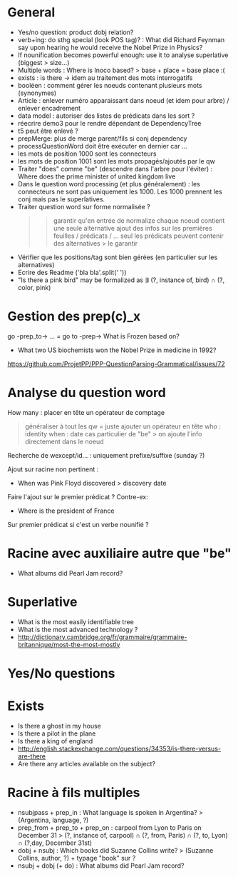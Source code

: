 General
=======

* Yes/no question: product dobj relation?
* verb+ing: do sthg special (look POS tag)? : What did Richard Feynman say upon hearing he would receive the Nobel Prize in Physics?
* If nounification becomes powerful enough: use it to analyse superlative (biggest > size...)
* Multiple words : Where is Inoco based? > base + place = base place :(
* exists : is there -> idem au traitement des mots interrogatifs
* booléen : comment gérer les noeuds contenant plusieurs mots (synonymes)
* Article : enlever numéro apparaissant dans noeud (et idem pour arbre) / enlever encadrement
* data model : autoriser des listes de prédicats dans les sort ?
* réecrire demo3 pour le rendre dépendant de DependencyTree
* t5 peut être enlevé ?
* prepMerge: plus de merge parent/fils si conj dependency
* processQuestionWord doit être exécuter en dernier car ...
* les mots de position 1000 sont les connecteurs
* les mots de position 1001 sont les mots propagés/ajoutés par le qw
* Traiter "does" comme "be" (descendre dans l'arbre pour l'éviter) : Where does the prime minister of united kingdom live
* Dans le question word processing (et plus généralement) : les connecteurs ne sont pas uniquement les 1000. Les 1000 prennent les conj mais pas le superlatives.
* Traiter question word sur forme normalisée ? 
    >> garantir qu'en entrée de normalize chaque noeud contient une seule alternative
    >> ajout des infos sur les premières feuilles / prédicats / ...
    >> seul les prédicats peuvent contenir des alternatives > le garantir
* Vérifier que les positions/tag sont bien gérées (en particulier sur les alternatives)
* Ecrire des Readme ('bla bla'.split(' '))
* "Is there a pink bird" may be formalized as ∃ (?, instance of, bird) ∩ (?, color, pink)

Gestion des prep(c)_x
=====================

go -prep_to-> ... = go to -prep->
What is Frozen based on?

* What two US biochemists won the Nobel Prize in medicine in 1992?

https://github.com/ProjetPP/PPP-QuestionParsing-Grammatical/issues/72

Analyse du question word
========================

How many : placer en tête un opérateur de comptage
  > généraliser à tout les qw = juste ajouter un opérateur en tête
      who : identity
      when : date
      cas particulier de "be" > on ajoute l'info directement dans le noeud

Recherche de wexcept/id... : uniquement prefixe/suffixe (sunday ?)

Ajout sur racine non pertinent : 
  * When was Pink Floyd discovered > discovery date

Faire l'ajout sur le premier prédicat ? Contre-ex:
  * Where is the president of France

Sur premier prédicat si c'est un verbe nounifié ?

Racine avec auxiliaire autre que "be"
=====================================

* What albums did Pearl Jam record?

Superlative
===========

* What is the most easily identifiable tree
* What is the most advanced technology ?
* http://dictionary.cambridge.org/fr/grammaire/grammaire-britannique/most-the-most-mostly

Yes/No questions
================

Exists
======

* Is there a ghost in my house
* Is there a pilot in the plane
* Is there a king of england
* http://english.stackexchange.com/questions/34353/is-there-versus-are-there
* Are there any articles available on the subject?

Racine à fils multiples
=======================

* nsubjpass + prep_in               : What language is spoken in Argentina?     > (Argentina, language, ?)
* prep_from + prep_to + prep_on     : carpool from Lyon to Paris on December 31 > (?, instance of, carpool) ∩ (?, from, Paris) ∩ (?, to, Lyon) ∩ (?,day, December 31st)
* dobj + nsubj                      : Which books did Suzanne Collins write?    > (Suzanne Collins, author, ?) + typage "book" sur ?
* nsubj + dobj (+ do)               : What albums did Pearl Jam record?

 

